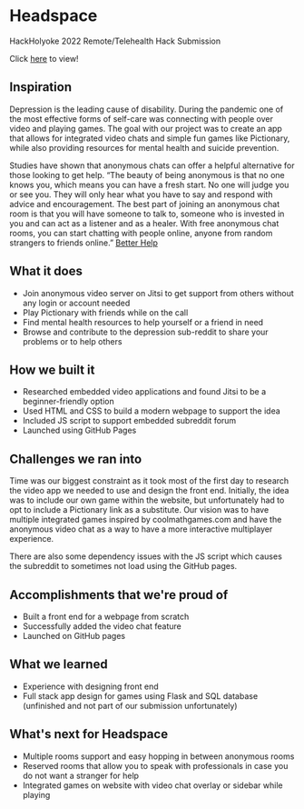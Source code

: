 # Headspace
HackHolyoke 2022 Remote/Telehealth Hack Submission

Click [here](https://gsechkin.github.io/Headspace/) to view!

## Inspiration

Depression is the leading cause of disability. During the pandemic one of the most effective forms of self-care was connecting with people over video and playing games. The goal with our project was to create an app that allows for integrated video chats and simple fun games like Pictionary, while also providing resources for mental health and suicide prevention. 

Studies have shown that anonymous chats can offer a helpful alternative for those looking to get help. “The beauty of being anonymous is that no one knows you, which means you can have a fresh start. No one will judge you or see you. They will only hear what you have to say and respond with advice and encouragement. The best part of joining an anonymous chat room is that you will have someone to talk to, someone who is invested in you and can act as a listener and as a healer. With free anonymous chat rooms, you can start chatting with people online, anyone from random strangers to friends online.” [Better Help](https://www.betterhelp.com/advice/chat/the-unknown-benefits-of-joining-an-anonymous-chat-room/)

## What it does

- Join anonymous video server on Jitsi to get support from others without any login or account needed
- Play Pictionary with friends while on the call
- Find mental health resources to help yourself or a friend in need
- Browse and contribute to the depression sub-reddit to share your problems or to help others

## How we built it

- Researched embedded video applications and found Jitsi to be a beginner-friendly option
- Used HTML and CSS to build a modern webpage to support the idea
- Included JS script to support embedded subreddit forum
- Launched using GitHub Pages

## Challenges we ran into

Time was our biggest constraint as it took most of the first day to research the video app we needed to use and design the front end. Initially, the idea was to include our own game within the website, but unfortunately had to opt to include a Pictionary link as a substitute. Our vision was to have multiple integrated games inspired by coolmathgames.com and have the anonymous video chat as a way to have a more interactive multiplayer experience.

There are also some dependency issues with the JS script which causes the subreddit to sometimes not load using the GitHub pages.

## Accomplishments that we're proud of

- Built a front end for a webpage from scratch
- Successfully added the video chat feature
- Launched on GitHub pages

## What we learned

- Experience with designing front end
- Full stack app design for games using Flask and SQL database (unfinished and not part of our submission unfortunately)

## What's next for Headspace

- Multiple rooms support and easy hopping in between anonymous rooms
- Reserved rooms that allow you to speak with professionals in case you do not want a stranger for help
- Integrated games on website with video chat overlay or sidebar while playing 
